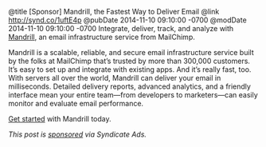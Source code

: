 @title [Sponsor] Mandrill, the Fastest Way to Deliver Email
@link http://synd.co/1uftE4p
@pubDate 2014-11-10 09:10:00 -0700
@modDate 2014-11-10 09:10:00 -0700
Integrate, deliver, track, and analyze with <a href="http://synd.co/1uftE4p" rel="nofollow">Mandrill</a>, an email infrastructure service from MailChimp.

Mandrill is a scalable, reliable, and secure email infrastructure service built by the folks at MailChimp that’s trusted by more than 300,000 customers. It’s easy to set up and integrate with existing apps. And it’s really fast, too. With servers all over the world, Mandrill can deliver your email in milliseconds. Detailed delivery reports, advanced analytics, and a friendly interface mean your entire team—from developers to marketers—can easily monitor and evaluate email performance.

<a href="http://synd.co/1uftE4p" rel="nofollow">Get started</a> with Mandrill today.

*This post is [sponsored](http://synd.co/1ufuUEL) via Syndicate Ads.*